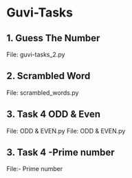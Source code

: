 # Guvi-Tasks

## 1. Guess The Number

File: guvi-tasks_2.py

## 2. Scrambled Word

File: scrambled_words.py

## 3. Task 4 ODD & Even
File: ODD & EVEN.py
File: ODD & EVEN.py

## 3. Task 4 -Prime number
File:- Prime number
